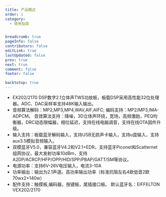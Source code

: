 ```yaml
---
title: 产品概述
order: 1
category:
  - 使用指南


breadcrumb: true
pageInfo: false
contributors: false
editLink: true
lastUpdated: false
prev: true
next: true
comment: false
footer: false

backtotop: true
---
```



<!-- more -->

- EX202/2170 DSP数字2.1立体声TWS功放板，板载DSP采用高性能32位处理器。ADC、DAC采样率支持48K输入输出。
- 音频算法解码：MP2,MP3,MP4,WAV,AIF,AIFC; 编码支持：MP2/MP3,IMA-ADPCM。
音效算法支持：降噪，3D立体声环绕，宽场，高频激励，PEQ均衡器，DRC动态限幅器，相位延迟，支持在线电脑调音，支持在线OTA固件升级。
- 输入支持：板载蓝牙解码输入，支持USB无损声卡输入，支持u盘输入，支持aux3.5模拟音频输入。
- 双模蓝牙V5.0，兼容蓝牙V4.2和V2.1+EDR，支持蓝牙Piconet和Scatternet组网协议，最大发射功率10dBm，支持A2DP/ACRCP/HFP/OPP/HID/SPP/PBAP/GATT/SM等协议。
- 电源功率：支持6V-26V电压输入，电流3-10A
- 功率输出：输出为2.1声道。高功率输出功率（标准抗阻左右4欧低音2欧 70wx2+140w）
- 配件支持：触摸板,编码器，按键板，尾插接口板。
默认蓝牙名：EIFFELTON VEX202/2170